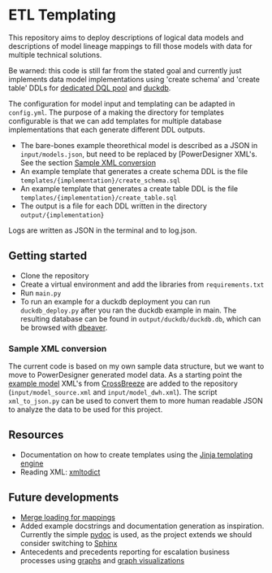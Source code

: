 # ETL Templating

This repository aims to deploy descriptions of logical data models and descriptions of model lineage mappings to fill those models with data for multiple technical solutions.

Be warned: this code is still far from the stated goal and currently just implements data model implementations using 'create schema' and 'create table' DDLs for [dedicated DQL pool](https://learn.microsoft.com/en-us/azure/synapse-analytics/sql-data-warehouse/sql-data-warehouse-overview-what-is) and [duckdb](https://duckdb.org/).

The configuration for model input and templating can be adapted in ```config.yml```. The purpose of a making the directory for templates configurable is that we can add templates for multiple database implementations that each generate different DDL outputs.

* The bare-bones example theorethical model is described as a JSON in ```input/models.json```, but need to be replaced by  [PowerDesigner XML's. See the section [Sample XML conversion](#sample-xml-conversion)
* An example template that generates a create schema DDL is the file ```templates/{implementation}/create_schema.sql```
* An example template that generates a create table DDL is the file ```templates/{implementation}/create_table.sql```
* The output is a file for each DDL written in the directory ```output/{implementation}```

Logs are written as JSON in the terminal and to log.json.

## Getting started

* Clone the repository
* Create a virtual environment and add the libraries from ```requirements.txt```
* Run ```main.py```
* To run an example for a duckdb deployment you can run ```duckdb_deploy.py``` after you ran the duckdb example in main. The resulting database can be found in ```output/duckdb/duckdb.db```, which can be browsed with [dbeaver](https://duckdb.org/docs/guides/sql_editors/dbeaver.html).

### Sample XML conversion

The current code is based on my own sample data structure, but we want to move to PowerDesigner generated model data. As a starting point the [example model](https://generate.x-breeze.com/docs/3.1/Examples/) XML's from [CrossBreeze](https://crossbreeze.nl/) are added to the repository (```input/model_source.xml``` and ```input/model_dwh.xml```). The script ```xml_to_json.py``` can be used to convert them to more human readable JSON to analyze the data to be used for this project.

## Resources

* Documentation on how to create templates using the [Jinja templating engine](https://jinja.palletsprojects.com/en/stable/)
* Reading XML: [xmltodict](https://pypi.org/project/xmltodict/)

## Future developments

* [Merge loading for mappings](https://techcommunity.microsoft.com/blog/azuresynapseanalyticsblog/merge-t-sql-for-dedicated-sql-pools-is-now-ga/3634331)
* Added example docstrings and documentation generation as inspiration. Currently the simple [pydoc](https://docs.python.org/3/library/pydoc.html) is used, as the project extends we should consider switching to [Sphinx](https://www.sphinx-doc.org/en/master/)
* Antecedents and precedents reporting for escalation business processes using [graphs](https://python.igraph.org/en/latest/tutorial.html) and [graph visualizations](https://networkx.org/)
